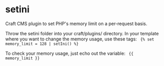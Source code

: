 setini
======

Craft CMS plugin to set PHP's memory limit on a per-request basis. 

Throw the setini folder into your craft/plugins/ directory. In your template where you want to change the memory usage, use these tags:
<code>
{% set memory_limit = 128 | setIni() %}
</code>

To check your memory usage, just echo out the variable:
<code>
{{ memory_limit }}
</code>

